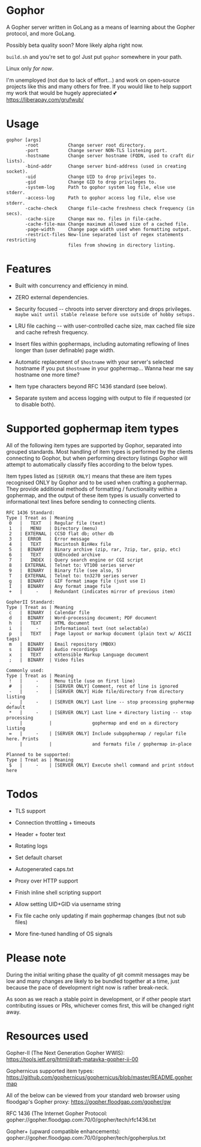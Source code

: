 # Gophor

A Gopher server written in GoLang as a means of learning about the Gopher
protocol, and more GoLang.

Possibly beta quality soon? More likely alpha right now.

`build.sh` and you're set to go! Just put `gophor` somewhere in your path.

Linux only _for now_.

I'm unemployed (not due to lack of effort...) and work on open-source projects
like this and many others for free. If you would like to help support my work
that would be hugely appreciated 💕 https://liberapay.com/grufwub/

# Usage

```
gophor [args]
       -root           Change server root directory.
       -port           Change server NON-TLS listening port.
       -hostname       Change server hostname (FQDN, used to craft dir lists).
       -bind-addr      Change server bind-address (used in creating socket).
       -uid            Change UID to drop privileges to.
       -gid            Change GID to drop privileges to.
       -system-log     Path to gophor system log file, else use stderr.
       -access-log     Path to gophor access log file, else use stderr.
       -cache-check    Change file-cache freshness check frequency (in secs).
       -cache-size     Change max no. files in file-cache.
       -cache-file-max Change maximum allowed size of a cached file.
       -page-width     Change page width used when formatting output.
       -restrict-files New-line separated list of regex statements restricting
                       files from showing in directory listing.
```

# Features

- Built with concurrency and efficiency in mind.

- ZERO external dependencies.

- Security focused -- chroots into server direrctory and drops
  privileges. `maybe wait until stable release before use outside of hobby
  setups.`

- LRU file caching -- with user-controlled cache size, max cached file size
  and cache refresh frequency.

- Insert files within gophermaps, including automating reflowing of lines
  longer than (user definable) page width.

- Automatic replacement of `$hostname` with your server's selected hostname
  if you put `$hostname` in your gophermap... Wanna hear me say hostname one
  more time?

- Item type characters beyond RFC 1436 standard (see below).

- Separate system and access logging with output to file if requested (or to
  disable both).

# Supported gophermap item types

All of the following item types are supported by Gophor, separated into
grouped standards. Most handling of item types is performed by the clients
connecting to Gophor, but when performing directory listings Gophor will
attempt to automatically classify files according to the below types.

Item types listed as `[SERVER ONLY]` means that these are item types
recognised ONLY by Gophor and to be used when crafting a gophermap. They
provide additional methods of formatting / functionality within a gophermap,
and the output of these item types is usually converted to informational
text lines before sending to connecting clients.

```
RFC 1436 Standard:
Type | Treat as | Meaning
 0   |   TEXT   | Regular file (text)
 1   |   MENU   | Directory (menu)
 2   | EXTERNAL | CCSO flat db; other db
 3   |  ERROR   | Error message
 4   |   TEXT   | Macintosh BinHex file
 5   |  BINARY  | Binary archive (zip, rar, 7zip, tar, gzip, etc)
 6   |   TEXT   | UUEncoded archive
 7   |   INDEX  | Query search engine or CGI script
 8   | EXTERNAL | Telnet to: VT100 series server
 9   |  BINARY  | Binary file (see also, 5)
 T   | EXTERNAL | Telnet to: tn3270 series server
 g   |  BINARY  | GIF format image file (just use I)
 I   |  BINARY  | Any format image file
 +   |     -    | Redundant (indicates mirror of previous item)

GopherII Standard:
Type | Treat as | Meaning
 c   |  BINARY  | Calendar file
 d   |  BINARY  | Word-processing document; PDF document
 h   |   TEXT   | HTML document
 i   |     -    | Informational text (not selectable)
 p   |   TEXT   | Page layout or markup document (plain text w/ ASCII tags)
 m   |  BINARY  | Email repository (MBOX)
 s   |  BINARY  | Audio recordings
 x   |   TEXT   | eXtensible Markup Language document
 ;   |  BINARY  | Video files

Commonly used:
Type | Treat as | Meaning
 !   |     -    | Menu title (use on first line)
 #   |     -    | [SERVER ONLY] Comment, rest of line is ignored
 -   |     -    | [SERVER ONLY] Hide file/directory from directory listing
 .   |     -    | [SERVER ONLY] Last line -- stop processing gophermap default
 *   |     -    | [SERVER ONLY] Last line + directory listing -- stop processing
     |          |               gophermap and end on a directory listing
 =   |     -    | [SERVER ONLY] Include subgophermap / regular file here. Prints
     |          |               and formats file / gophermap in-place

Planned to be supported:
Type | Treat as | Meaning
 $   |     -    | [SERVER ONLY] Execute shell command and print stdout here
```

# Todos

- TLS support

- Connection throttling + timeouts

- Header + footer text

- Rotating logs

- Set default charset

- Autogenerated caps.txt

- Proxy over HTTP support

- Finish inline shell scripting support

- Allow setting UID+GID via username string

- Fix file cache only updating if main gophermap changes (but not sub files)

- More fine-tuned handling of OS signals

# Please note

During the initial writing phase the quality of git commit messages may be
low and many changes are likely to be bundled together at a time, just
because the pace of development right now is rather break-neck.

As soon as we reach a stable point in development, or if other people start
contributing issues or PRs, whichever comes first, this will be changed
right away.

# Resources used

Gopher-II (The Next Generation Gopher WWIS):
https://tools.ietf.org/html/draft-matavka-gopher-ii-00

Gophernicus supported item types:
https://github.com/gophernicus/gophernicus/blob/master/README.gophermap

All of the below can be viewed from your standard web browser using
floodgap's Gopher proxy:
https://gopher.floodgap.com/gopher/gw

RFC 1436 (The Internet Gopher Protocol:
gopher://gopher.floodgap.com:70/0/gopher/tech/rfc1436.txt

Gopher+ (upward compatible enhancements):
gopher://gopher.floodgap.com:70/0/gopher/tech/gopherplus.txt
